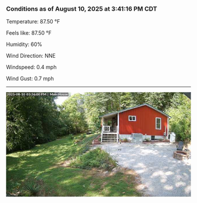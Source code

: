 ### Conditions as of August 10, 2025 at 3:41:16 PM CDT 

Temperature: 87.50 &deg;F

Feels like: 87.50 &deg;F

Humidity: 60%

Wind Direction: NNE

Windspeed: 0.4 mph

Wind Gust: 0.7 mph

---

<img src="./images/latest.jpeg"/>

